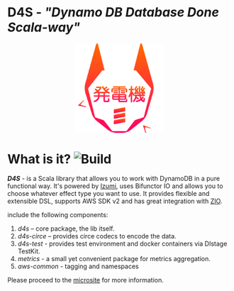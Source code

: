 # **D4S**  - *"Dynamo DB Database Done Scala-way"*
<p align="center">
<img width="40%" src="./vuepress/docs/.vuepress/public/D4S_logo.svg" alt="Logo"/>
</p>

What is it?  ![Build](https://github.com/PlayQ/d4s/workflows/Build/badge.svg)
===========
__*D4S*__ - is a Scala library that allows you to work with DynamoDB in a pure functional way.
It's powered by [Izumi](https://izumi.7mind.io/latest/release/doc/index.html), uses Bifunctor IO and allows you to choose whatever effect type you want to use. It provides flexible and extensible DSL, supports AWS SDK v2 and has great integration with [ZIO](https://zio.dev/).

include the following components:

1. _d4s_ – core package, the lib itself.
2. _d4s-circe_ – provides circe codecs to encode the data.
3. _d4s-test_ - provides test environment and docker containers via DIstage TestKit.
4. _metrics_ - a small yet convenient package for metrics aggregation.
5. _aws-common_ - tagging and namespaces

Please proceed to the [microsite](https://playq.github.io/d4s/) for more information.   